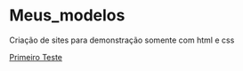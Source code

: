 # Meus_modelos
 Criação de sites para demonstração somente com html e css

 <a href="https://andrefonsecafontes.github.io/Meus_modelos/first_test/teste001.html">Primeiro Teste</a>
